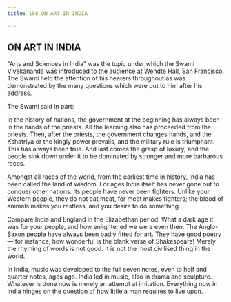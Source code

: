 ```yaml
---
title: 188 ON ART IN INDIA

---
```

  

## ON ART IN INDIA

"Arts and Sciences in India" was the topic under which the Swami
Vivekananda was introduced to the audience at Wendte Hall, San
Francisco. The Swami held the attention of his hearers throughout as was
demonstrated by the many questions which were put to him after his
address.

The Swami said in part:

In the history of nations, the government at the beginning has always
been in the hands of the priests. All the learning also has proceeded
from the priests. Then, after the priests, the government changes hands,
and the Kshatriya or the kingly power prevails, and the military rule is
triumphant. This has always been true. And last comes the grasp of
luxury, and the people sink down under it to be dominated by stronger
and more barbarous races.

Amongst all races of the world, from the earliest time in history, India
has been called the land of wisdom. For ages India itself has never gone
out to conquer other nations. Its people have never been fighters.
Unlike your Western people, they do not eat meat, for meat makes
fighters; the blood of animals makes you restless, and you desire to do
something.

Compare India and England in the Elizabethan period. What a dark age it
was for your people, and how enlightened we were even then. The
Anglo-Saxon people have always been badly fitted for art. They have good
poetry — for instance, how wonderful is the blank verse of Shakespeare!
Merely the rhyming of words is not good. It is not the most civilised
thing in the world.

In India, music was developed to the full seven notes, even to half and
quarter notes, ages ago. India led in music, also in drama and
sculpture. Whatever is done now is merely an attempt at imitation.
Everything now in India hinges on the question of how little a man
requires to live upon.